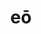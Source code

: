 ---
title: eō
meaning: to go
ch: fourteen
pos: verb
inf: īre
conjugation: irregular
f2: yes
f: yes
---